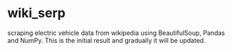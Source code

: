 # wiki_serp
scraping electric vehicle data from wikipedia using BeautifulSoup, Pandas and NumPy. This is the initial result and gradually it will be updated.
